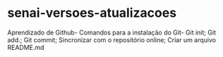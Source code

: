 # senai-versoes-atualizacoes
Aprendizado de Github-
Comandos para a instalação do Git-
Git init;
Git add.;
Git commit;
Sincronizar com o repositório online;
Criar um arquivo README.md
